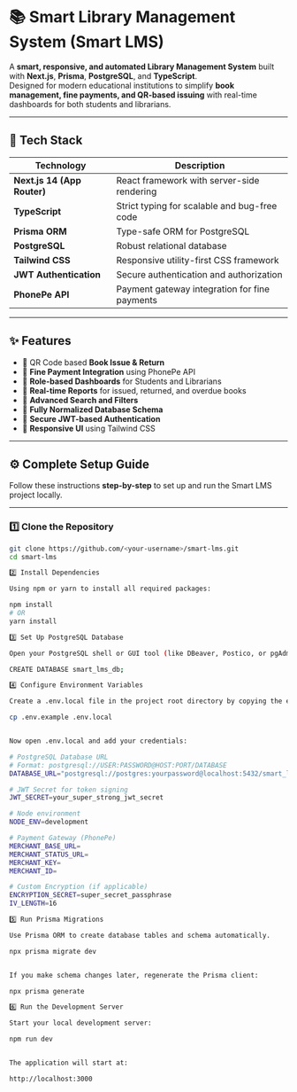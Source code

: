 # 📚 Smart Library Management System (Smart LMS)

A **smart, responsive, and automated Library Management System** built with **Next.js**, **Prisma**, **PostgreSQL**, and **TypeScript**.  
Designed for modern educational institutions to simplify **book management, fine payments, and QR-based issuing** with real-time dashboards for both students and librarians.

---

## 🚀 Tech Stack

| Technology | Description |
|-------------|-------------|
| **Next.js 14 (App Router)** | React framework with server-side rendering |
| **TypeScript** | Strict typing for scalable and bug-free code |
| **Prisma ORM** | Type-safe ORM for PostgreSQL |
| **PostgreSQL** | Robust relational database |
| **Tailwind CSS** | Responsive utility-first CSS framework |
| **JWT Authentication** | Secure authentication and authorization |
| **PhonePe API** | Payment gateway integration for fine payments |

---

## ✨ Features

- 🔹 QR Code based **Book Issue & Return**
- 🔹 **Fine Payment Integration** using PhonePe API
- 🔹 **Role-based Dashboards** for Students and Librarians
- 🔹 **Real-time Reports** for issued, returned, and overdue books
- 🔹 **Advanced Search and Filters**
- 🔹 **Fully Normalized Database Schema**
- 🔹 **Secure JWT-based Authentication**
- 🔹 **Responsive UI** using Tailwind CSS

---

## ⚙️ Complete Setup Guide

Follow these instructions **step-by-step** to set up and run the Smart LMS project locally.

---

### 1️⃣ Clone the Repository

```bash
git clone https://github.com/<your-username>/smart-lms.git
cd smart-lms

2️⃣ Install Dependencies

Using npm or yarn to install all required packages:

npm install
# OR
yarn install

3️⃣ Set Up PostgreSQL Database

Open your PostgreSQL shell or GUI tool (like DBeaver, Postico, or pgAdmin) and create a new database:

CREATE DATABASE smart_lms_db;

4️⃣ Configure Environment Variables

Create a .env.local file in the project root directory by copying the example file:

cp .env.example .env.local


Now open .env.local and add your credentials:

# PostgreSQL Database URL
# Format: postgresql://USER:PASSWORD@HOST:PORT/DATABASE
DATABASE_URL="postgresql://postgres:yourpassword@localhost:5432/smart_lms_db"

# JWT Secret for token signing
JWT_SECRET=your_super_strong_jwt_secret

# Node environment
NODE_ENV=development

# Payment Gateway (PhonePe)
MERCHANT_BASE_URL=
MERCHANT_STATUS_URL=
MERCHANT_KEY=
MERCHANT_ID=

# Custom Encryption (if applicable)
ENCRYPTION_SECRET=super_secret_passphrase
IV_LENGTH=16

5️⃣ Run Prisma Migrations

Use Prisma ORM to create database tables and schema automatically.

npx prisma migrate dev


If you make schema changes later, regenerate the Prisma client:

npx prisma generate

6️⃣ Run the Development Server

Start your local development server:

npm run dev


The application will start at:

http://localhost:3000